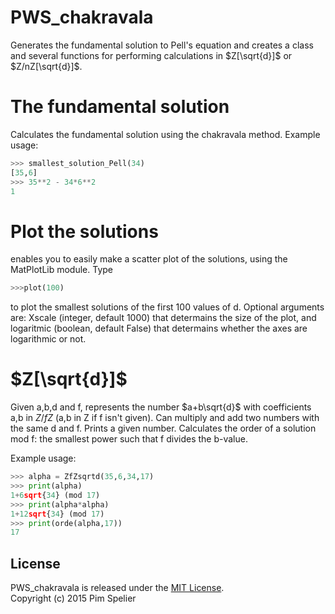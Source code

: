 # PWS_chakravala
Generates the fundamental solution to Pell's equation and creates a class and several functions for performing calculations in $Z[\sqrt{d}]$ or $Z/nZ[\sqrt{d}]$.

# The fundamental solution
Calculates the fundamental solution using the chakravala method.
Example usage:
```python
>>> smallest_solution_Pell(34)
[35,6]
>>> 35**2 - 34*6**2
1
```
# Plot the solutions
enables you to easily make a scatter plot of the solutions, using the MatPlotLib module. Type 
```python
>>>plot(100) 
```
to plot the smallest solutions of the first 100 values of d.
Optional arguments are: Xscale (integer, default 1000) that determains the size of the plot, and logaritmic (boolean, default False) that determains whether the axes are logarithmic or not.



# $Z[\sqrt{d}]$
Given a,b,d and f, represents the number $a+b\sqrt{d}$ with coefficients a,b in $Z/fZ$ (a,b in Z if f isn't given).
Can multiply and add two numbers with the same d and f.
Prints a given number.
Calculates the order of a solution mod f: the smallest power such that f divides the b-value.

Example usage:
```python
>>> alpha = ZfZsqrtd(35,6,34,17)
>>> print(alpha)
1+6sqrt{34} (mod 17)
>>> print(alpha*alpha)
1+12sqrt{34} (mod 17)
>>> print(orde(alpha,17))
17
```


## License

PWS_chakravala is released under the [MIT License](http://opensource.org/licenses/MIT).  
Copyright (c) 2015 Pim Spelier
